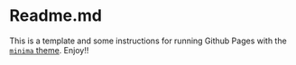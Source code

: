 # Readme.md
This is a template and some instructions for running Github Pages with the [`minima` theme][minima]. 
Enjoy!!

[minima]: https://github.com/jekyll/minima/tree/2.5-stable